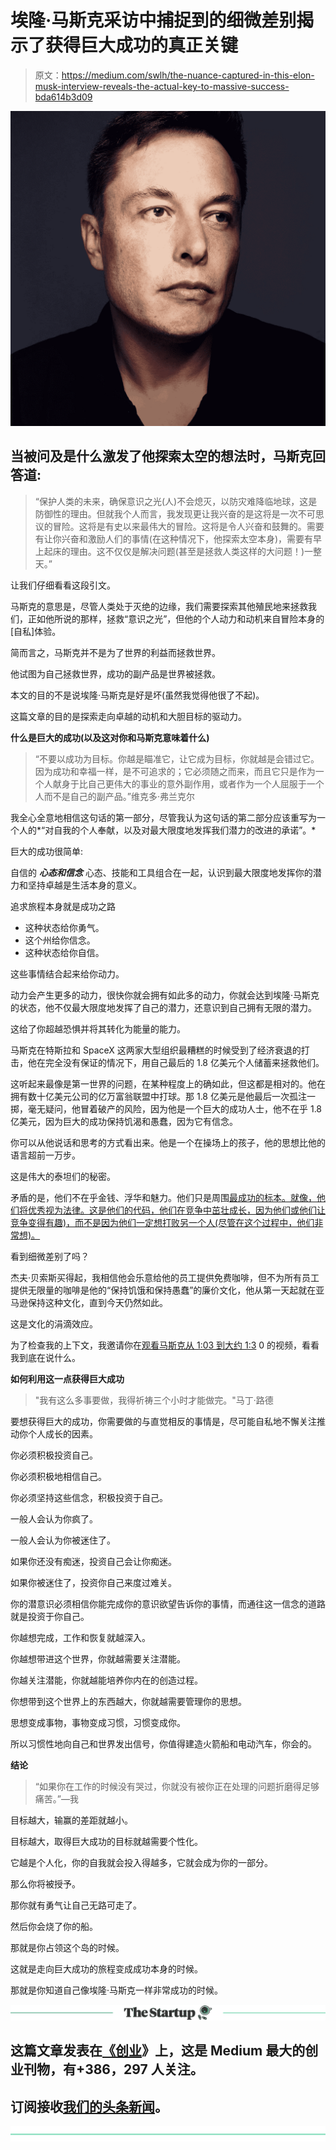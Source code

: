 # 埃隆·马斯克采访中捕捉到的细微差别揭示了获得巨大成功的真正关键

> 原文：<https://medium.com/swlh/the-nuance-captured-in-this-elon-musk-interview-reveals-the-actual-key-to-massive-success-bda614b3d09>

![](img/f28260f765aa21f28b7162c80d7256df.png)

## 当被问及是什么激发了他探索太空的想法时，马斯克回答道:

> “保护人类的未来，确保意识之光(人)不会熄灭，以防灾难降临地球，这是防御性的理由。但就我个人而言，我发现更让我兴奋的是这将是一次不可思议的冒险。这将是有史以来最伟大的冒险。这将是令人兴奋和鼓舞的。需要有让你兴奋和激励人们的事情(在这种情况下，他探索太空本身)，需要有早上起床的理由。这不仅仅是解决问题(甚至是拯救人类这样的大问题！)一整天。”

让我们仔细看看这段引文。

马斯克的意思是，尽管人类处于灭绝的边缘，我们需要探索其他殖民地来拯救我们，正如他所说的那样，拯救“意识之光”，但他的个人动力和动机来自冒险本身的[自私]体验。

简而言之，马斯克并不是为了世界的利益而拯救世界。

他试图为自己拯救世界，成功的副产品是世界被拯救。

本文的目的不是说埃隆·马斯克是好是坏(虽然我觉得他很了不起)。

这篇文章的目的是探索走向卓越的动机和大胆目标的驱动力。

**什么是巨大的成功(以及这对你和马斯克意味着什么)**

> “不要以成功为目标。你越是瞄准它，让它成为目标，你就越是会错过它。因为成功和幸福一样，是不可追求的；它必须随之而来，而且它只是作为一个人献身于比自己更伟大的事业的意外副作用，或者作为一个人屈服于一个人而不是自己的副产品。”维克多·弗兰克尔

我全心全意地相信这句话的第一部分，尽管我认为这句话的第二部分应该重写为一个人的*“对自我的个人奉献，以及对最大限度地发挥我们潜力的改进的承诺”。*

巨大的成功很简单:

自信的 ***心态和信念*** 心态、技能和工具组合在一起，认识到最大限度地发挥你的潜力和坚持卓越是生活本身的意义。

追求旅程本身就是成功之路

*   这种状态给你勇气。
*   这个州给你信念。
*   这种状态给你自信。

这些事情结合起来给你动力。

动力会产生更多的动力，很快你就会拥有如此多的动力，你就会达到埃隆·马斯克的状态，他不仅最大限度地发挥了自己的潜力，还意识到自己拥有无限的潜力。

这给了你超越恐惧并将其转化为能量的能力。

马斯克在特斯拉和 SpaceX 这两家大型组织最糟糕的时候受到了经济衰退的打击，他在完全没有保证的情况下，用自己最后的 1.8 亿美元个人储蓄来拯救他们。

这听起来最像是第一世界的问题，在某种程度上的确如此，但这都是相对的。他在拥有数十亿美元公司的亿万富翁联盟中打球。那 1.8 亿美元是他最后一次孤注一掷，毫无疑问，他冒着破产的风险，因为他是一个巨大的成功人士，他不在乎 1.8 亿美元，因为巨大的成功保持饥渴和愚蠢，因为它有信念。

你可以从他说话和思考的方式看出来。他是一个在操场上的孩子，他的思想比他的语言超前一万步。

这是伟大的泰坦们的秘密。

矛盾的是，他们不在乎金钱、浮华和魅力。他们只是周围[最成功的标本。就像，他们将优秀视为法律。这是他们的代码，他们在竞争中茁壮成长，因为他们或他们让竞争变得有趣)，而不是因为他们一定想打败另一个人(尽管在这个过程中，他们非常想)。](/swlh/the-surprising-secret-to-changing-the-world-dd4d2519f940)

看到细微差别了吗？

杰夫·贝索斯买得起，我相信他会乐意给他的员工提供免费咖啡，但不为所有员工提供无限量的咖啡是他的“保持饥饿和保持愚蠢”的廉价文化，他从第一天起就在亚马逊保持这种文化，直到今天仍然如此。

这是文化的涓滴效应。

为了检查我的上下文，我邀请你在[观看马斯克从 1:03 到大约 1:3](https://www.youtube.com/watch?v=SNauCFxJWfQ) 0 的视频，看看我到底在说什么。

**如何利用这一点获得巨大成功**

> "我有这么多事要做，我得祈祷三个小时才能做完。"马丁·路德

要想获得巨大的成功，你需要做的与直觉相反的事情是，尽可能自私地不懈关注推动你个人成长的因素。

你必须积极投资自己。

你必须积极地相信自己。

你必须坚持这些信念，积极投资于自己。

一般人会认为你疯了。

一般人会认为你被迷住了。

如果你还没有痴迷，投资自己会让你痴迷。

如果你被迷住了，投资你自己来度过难关。

你的潜意识必须相信你能完成你的意识欲望告诉你的事情，而通往这一信念的道路就是投资于你自己。

你越想完成，工作和恢复就越深入。

你越想带进这个世界，你就越需要关注潜能。

你越关注潜能，你就越能培养你内在的创造过程。

你想带到这个世界上的东西越大，你就越需要管理你的思想。

思想变成事物，事物变成习惯，习惯变成你。

所以习惯性地向自己和世界发出信号，你值得建造火箭船和电动汽车，你会的。

**结论**

> “如果你在工作的时候没有哭过，你就没有被你正在处理的问题折磨得足够痛苦。”—我

目标越大，输赢的差距就越小。

目标越大，取得巨大成功的目标就越需要个性化。

它越是个人化，你的自我就会投入得越多，它就会成为你的一部分。

那么你将被授予。

那你就有勇气让自己无路可走了。

然后你会烧了你的船。

那就是你占领这个岛的时候。

这就是走向巨大成功的旅程变成成功本身的时候。

那就是你知道自己像埃隆·马斯克一样非常成功的时候。

[![](img/308a8d84fb9b2fab43d66c117fcc4bb4.png)](https://medium.com/swlh)

## 这篇文章发表在[《创业](https://medium.com/swlh)》上，这是 Medium 最大的创业刊物，有+386，297 人关注。

## 订阅接收[我们的头条新闻](http://growthsupply.com/the-startup-newsletter/)。

[![](img/b0164736ea17a63403e660de5dedf91a.png)](https://medium.com/swlh)
